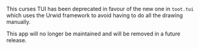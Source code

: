 This curses TUI has been deprecated in favour of the new one in `toot.tui` which
uses the Urwid framework to avoid having to do all the drawing manually.

This app will no longer be maintained and will be removed in a future release.
